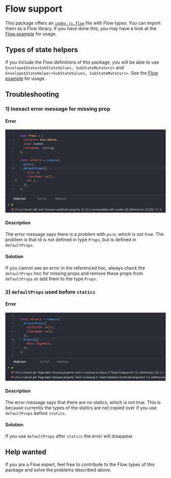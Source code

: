# Flow support

This package offers an [`index.js.flow`](../src/index.js.flow) file with Flow types. You can import them as a Flow library. If you have done this, you may have a look at the [Flow example](../examples/flow) for usage.

## Types of state helpers

If you include the Flow definitions of this package, you will be able to use `Envelope$State<SubStateValues, SubStateMutators>` and `Envelope$StateHelper<SubStateValues, SubStateMutators>`. See the [Flow example](../examples/flow) for usage.

## Troubleshooting

### 1) Inexact error message for missing prop

#### Error

![Flow error: Inexact error message for missing prop](flow_undefined_property.png)

#### Description

The error message says there is a problem with `pure`, which is not true. The problem is that id is not defined in type `Props`, but is defined in `defaultProps`.

#### Solution

If you cannot see an error in the referenced hoc, always check the `defaultProps` hoc for missing props and remove these props from `defaultProps` or add them to the type `Props`.

### 2) `defaultProps` used before `statics`

#### Error

![Flow error: defaultProps used before statics](flow_defaultprops_after_statics.png)

#### Description

The error message says that there are no statics, which is not true. This is because currently the types of the statics are not copied over if you use `defaultProps` before `statics`.

#### Solution

If you use `defaultProps` after `statics` the error will disappear.

## Help wanted

If you are a Flow expert, feel free to contribute to the Flow types of this package and solve the problems described above.
